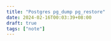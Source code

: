 ```yaml
---
title: "Postgres pg_dump pg_restore"
date: 2024-02-16T00:03:39+08:00
draft: true
tags: ["note"]
---
```


